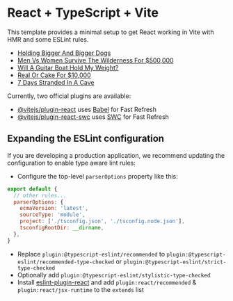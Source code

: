 # React + TypeScript + Vite

This template provides a minimal setup to get React working in Vite with HMR and some ESLint rules.

<!-- YOUTUBE:START -->
- [Holding Bigger And Bigger Dogs](https://www.youtube.com/watch?v=8krJy31Diow)
- [Men Vs Women Survive The Wilderness For $500,000](https://www.youtube.com/watch?v=aRcUVhVlSHg)
- [Will A Guitar Boat Hold My Weight?](https://www.youtube.com/watch?v=Jo7sfpeWqwE)
- [Real Or Cake For $10,000](https://www.youtube.com/watch?v=QtD-CeUdRUQ)
- [7 Days Stranded In A Cave](https://www.youtube.com/watch?v=ndAQfTzlVjc)
<!-- YOUTUBE:END -->

Currently, two official plugins are available:

- [@vitejs/plugin-react](https://github.com/vitejs/vite-plugin-react/blob/main/packages/plugin-react/README.md) uses [Babel](https://babeljs.io/) for Fast Refresh
- [@vitejs/plugin-react-swc](https://github.com/vitejs/vite-plugin-react-swc) uses [SWC](https://swc.rs/) for Fast Refresh

## Expanding the ESLint configuration

If you are developing a production application, we recommend updating the configuration to enable type aware lint rules:

- Configure the top-level `parserOptions` property like this:

```js
export default {
  // other rules...
  parserOptions: {
    ecmaVersion: 'latest',
    sourceType: 'module',
    project: ['./tsconfig.json', './tsconfig.node.json'],
    tsconfigRootDir: __dirname,
  },
}
```

- Replace `plugin:@typescript-eslint/recommended` to `plugin:@typescript-eslint/recommended-type-checked` or `plugin:@typescript-eslint/strict-type-checked`
- Optionally add `plugin:@typescript-eslint/stylistic-type-checked`
- Install [eslint-plugin-react](https://github.com/jsx-eslint/eslint-plugin-react) and add `plugin:react/recommended` & `plugin:react/jsx-runtime` to the `extends` list
